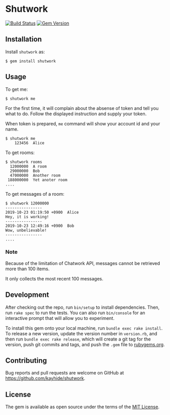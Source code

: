 # Shutwork

[![Build Status](https://travis-ci.com/kayhide/shutwork.svg?branch=master)](https://travis-ci.com/kayhide/shutwork)
[![Gem Version](https://badge.fury.io/rb/shutwork.svg)](https://badge.fury.io/rb/shutwork)

## Installation

Install `shutwork` as:

    $ gem install shutwork

## Usage

To get me:

    $ shutwork me

For the first time, it will complain about the absense of token and tell you what to do.
Follow the displayed instruction and supply your token.

When token is prepared, `me` command will show your account id and your name.

    $ shutwork me
        123456  Alice

To get rooms:

    $ shutwork rooms
      12000000  A room
      29000000  Bob
      47000000  Another room
     188000000  Yet anoter room
    ....

To get messages of a room:

    $ shutwork 12000000
    ----------------
    2019-10-23 01:19:50 +0900  Alice
    Hey, it is working!
    ----------------
    2019-10-23 12:49:16 +0900  Bob
    Wow, unbelievable!
    ----------------
    ....


### Note

Because of the limitation of Chatwork API, messages cannot be retrieved more than 100 items.

It only collects the most recent 100 messages.



## Development

After checking out the repo, run `bin/setup` to install dependencies. Then, run `rake spec` to run the tests. You can also run `bin/console` for an interactive prompt that will allow you to experiment.

To install this gem onto your local machine, run `bundle exec rake install`. To release a new version, update the version number in `version.rb`, and then run `bundle exec rake release`, which will create a git tag for the version, push git commits and tags, and push the `.gem` file to [rubygems.org](https://rubygems.org).

## Contributing

Bug reports and pull requests are welcome on GitHub at https://github.com/kayhide/shutwork.


## License

The gem is available as open source under the terms of the [MIT License](https://opensource.org/licenses/MIT).
